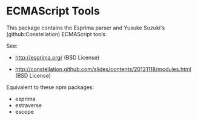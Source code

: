 

# ECMAScript Tools

This package contains the Esprima parser and Yusuke Suzuki's (github:Constellation) ECMAScript tools.

See:

* http://esprima.org/ (BSD License)

* http://constellation.github.com/slides/contents/20121118/modules.html (BSD License)

Equivalent to these npm packages:

* esprima
* estraverse
* escope
